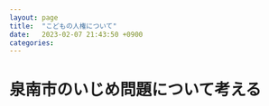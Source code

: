 ```yaml
---
layout: page
title:  "こどもの人権について"
date:   2023-02-07 21:43:50 +0900
categories: 
---
```

# 泉南市のいじめ問題について考える

